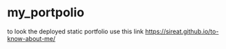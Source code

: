 # my_portpolio

to look the deployed static portfolio use this link   https://sireat.github.io/to-know-about-me/
